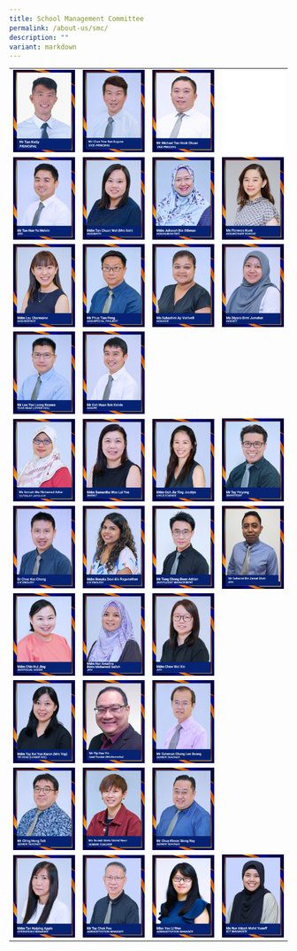 ```yaml
---
title: School Management Committee
permalink: /about-us/smc/
description: ""
variant: markdown
---
```

<style>
    td, th {
       border: none!important;
    }
</style>


|||||
| :-: | :-: | :-: | :-: |
|![](/images/Tan_Kelly_P.png)|![](/images/Mr_Chan_Eugene.jpg)|![](/images/Mr_Michael_Tan_Hock_Chuan_VP_2_jpg.png)|![](/images/blankblank.jpg)|
|![](/images/10%20mr%20tan%20han%20yu%20melvin.jpg)|![](/images/09%20mdm%20tan%20chuen%20wei%20(mrs%20goh).jpg)|![](/images/04%20mdm%20julianah%20bte%20othman.jpg)|![](/images/ms%20florence%20kuek.jpg)|
|![](/images/05%20mdm%20lau%20charmaine.jpg)|![](/images/07%20mr%20phua%20tian%20peng.jpg)|![](/images/08%20ms%20subashini%20ap%20varlivell08.jpg)|![](/images/02%20ms%20diyana%20binti%20jumahat.jpg)|
|![](/images/06%20mr%20lee%20yee%20leong%20keynes.jpg)|![](/images/03%20mr%20goh%20huan%20bok%20kelvin.jpg)|||
|![](/images/amizah%20sh%20ml.jpg)|![](/images/21%20mdm%20samantha%20woo%20lai%20yee.jpg)|![](/images/17%20mdm%20goh%20jia%20ying%20jocelyn.jpg)|![](/images/22%20mr%20tay%20peiyong.jpg)|
|![](/images/16%20dr%20choe%20kee%20cheng.jpg)|![](/images/20%20mdm%20renuka%20devi%20do%20ragunathan.jpg)|![](/images/Mr_Tung_Cheng_Boon_Adrian.jpg)|![](/images/Suhaimi_AYH.jpg)|
|![](/images/15%20mdm%20chin%20hui%20jing.jpg)|![](/images/19%20mdm%20nur%20amalina%20binte%20mohamed%20salleh.jpg)|![](/images/14%20mdm%20chew%20wei%20xin.jpg)||
|![](/images/Karen_LT_new.jpg)|![](/images/Yip_LT.jpg)|![](/images/coleman%20chong.jpg)||
|![](/images/hong%20tatt.jpg)|![](/images/2_nuriah_ST.jpg)|![](/images/ray%20chua.jpg)||
|![](/images/mdm%20tan%20huiping%20apple.jpg)|![](/images/mr%20tay%20chek%20foo.jpg)|![](/images/Miss_Yeo_Li_Wen.jpg)|![](/images/Ms_Nur_Atiqah_Mohd_Yusoff.jpg)|